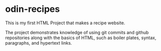 # odin-recipes
This is my first HTML Project that makes a recipe website.

The project demonstrates knowledge of using git commits and github repositories along with the basics of HTML, such as boiler plates, syntax, paragraphs, and hypertext links. 